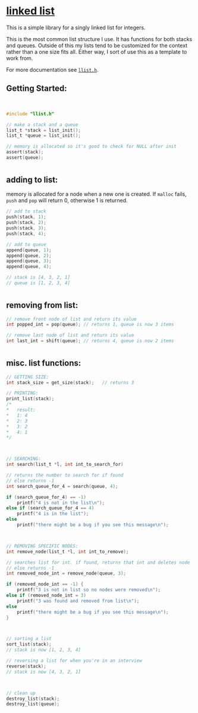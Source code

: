 # [linked list](https://github.com/breakthatbass/toolbox/blob/master/llist.c)
This is a simple library for a singly linked list for integers. 

This is the most common list structure I use. It has functions for both stacks and queues. Outside of this my lists tend to be customized for the context rather than a one size fits all. Either way, I sort of use this as a template to work from.  

For more documentation see [`llist.h`](https://github.com/breakthatbass/toolbox/blob/master/llist.h).


## Getting Started:

<br>

```C
#include "llist.h"

// make a stack and a queue
list_t *stack = list_init();
list_t *queue = list_init();

// memory is allocated so it's good to check for NULL after init
assert(stack);
assert(queue);
```
#
## adding to list:
memory is allocated for a node when a new one is created. If `malloc` fails, `push` and `pop` will return 0, otherwise 1 is returned.

```C
// add to stack
push(stack, 1);
push(stack, 2);
push(stack, 3);
push(stack, 4);

// add to queue
append(queue, 1);
append(queue, 2);
append(queue, 3);
append(queue, 4);

// stack is [4, 3, 2, 1]
// queue is [1, 2, 3, 4]
```
#
## removing from list:

```C
// remove front node of list and return its value
int popped_int = pop(queue); // returns 1, queue is now 3 items

// remove last node of list and return its value
int last_int = shift(queue); // returns 4, queue is now 2 items
```
#
## misc. list functions:

```C
// GETTING SIZE:
int stack_size = get_size(stack);   // returns 3

// PRINTING:
print_list(stack);
/*
*   result:
*   1: 4
*   2: 3
*   3: 2
*   4: 1
*/



// SEARCHING: 
int search(list_t *l, int int_to_search_for)

// returns the number to search for if found
// else returns -1
int search_queue_for_4 = search(queue, 4);

if (search_queue_for_4) == -1)
    printf("4 is not in the list\n");
else if (search_queue_for_4 == 4)
    printf("4 is in the list");
else
    printf("there might be a bug if you see this message\n");



// REMOVING SPECIFIC NODES:
int remove_node(list_t *l, int int_to_remove);

// searches list for int. if found, returns that int and deletes node
// else returns -1
int removed_node_int = remove_node(queue, 3);

if (removed_node_int == -1) {
    printf("3 is not in list so no nodes were removed\n");
else if (removed_node_int = 3)
    printf("3 was found and removed from list\n");
else
    printf("there might be a bug if you see this message\n");
}



// sorting a list
sort_list(stack);
// stack is now [1, 2, 3, 4]

// reversing a list for when you're in an interview
reverse(stack);
// stack is now [4, 3, 2, 1]



// clean up
destroy_list(stack);
destroy_list(queue);
```